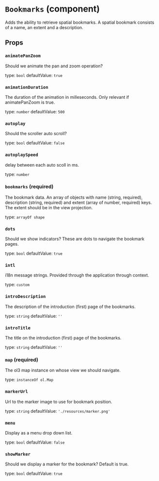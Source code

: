 `Bookmarks` (component)
=======================

Adds the ability to retrieve spatial bookmarks.
A spatial bookmark consists of a name, an extent and a description.

Props
-----

### `animatePanZoom`

Should we animate the pan and zoom operation?

type: `bool`
defaultValue: `true`


### `animationDuration`

The duration of the animation in milleseconds. Only relevant if animatePanZoom is true.

type: `number`
defaultValue: `500`


### `autoplay`

Should the scroller auto scroll?

type: `bool`
defaultValue: `false`


### `autoplaySpeed`

delay between each auto scoll in ms.

type: `number`


### `bookmarks` (required)

The bookmark data. An array of objects with name (string, required), description (string, required) and extent (array of number, required) keys.
The extent should be in the view projection.

type: `arrayOf shape`


### `dots`

Should we show indicators? These are dots to navigate the bookmark pages.

type: `bool`
defaultValue: `true`


### `intl`

i18n message strings. Provided through the application through context.

type: `custom`


### `introDescription`

The description of the introduction (first) page of the bookmarks.

type: `string`
defaultValue: `''`


### `introTitle`

The title on the introduction (first) page of the bookmarks.

type: `string`
defaultValue: `''`


### `map` (required)

The ol3 map instance on whose view we should navigate.

type: `instanceOf ol.Map`


### `markerUrl`

Url to the marker image to use for bookmark position.

type: `string`
defaultValue: `'./resources/marker.png'`


### `menu`

Display as a menu drop down list.

type: `bool`
defaultValue: `false`


### `showMarker`

Should we display a marker for the bookmark? Default is true.

type: `bool`
defaultValue: `true`

